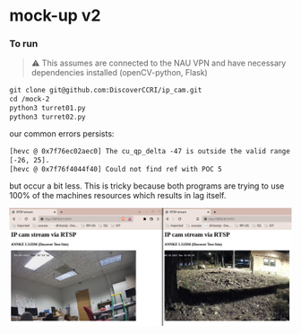 # mock-up v2

### To run
> :warning: This assumes are connected to the NAU VPN and
have necessary dependencies installed (openCV-python, Flask)


```
git clone git@github.com:DiscoverCCRI/ip_cam.git
cd /mock-2
python3 turret01.py
python3 turret02.py
```

our common errors persists:
```
[hevc @ 0x7f76ec02aec0] The cu_qp_delta -47 is outside the valid range [-26, 25].
[hevc @ 0x7f76f4044f40] Could not find ref with POC 5
```
but occur a bit less. This is tricky because both programs are trying to use 100% of the 
machines resources which results in lag itself. 


![example](https://github.com/DiscoverCCRI/ip_cam/blob/main/imgs/mockup-2.png)

